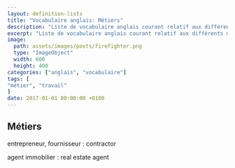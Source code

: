```yaml
---
layout: definition-lists
title: "Vocabulaire anglais: Métiers"
description: "Liste de vocabulaire anglais courant relatif aux différents métiers."
excerpt: "Liste de vocabulaire anglais courant relatif aux différents métiers."
image:
  path: assets/images/posts/firefighter.png
  type: "ImageObject"
  width: 600
  height: 400
categories: ["anglais", "vocabulaire"]
tags: [
"métier", "travail"
]
date: 2017-01-01 00:00:00 +0100
---
```


## Métiers

entrepreneur, fournisseur
: contractor

agent immobilier
: real estate agent
